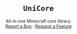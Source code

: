 <div align="center">

# `UniCore`
All-in-one Minecraft core library.\
[Report a Bug][bugreps]
·
[Request a Feature][featreqs]

</div>

[bugreps]: https://github.com/Deftu/UniCore/issues/new
[featreqs]: https://github.com/Deftu/UniCore/issues/new